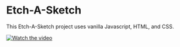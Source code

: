 # Etch-A-Sketch

This Etch-A-Sketch project uses vanilla Javascript, HTML, and CSS.


[![Watch the video](https://img.youtube.com/vi/olgtiEjygLI/default.jpg)](https://youtu.be/olgtiEjygLI)
